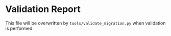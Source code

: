 # Validation Report


This file will be overwritten by `tools/validate_migration.py` when validation is performed.
